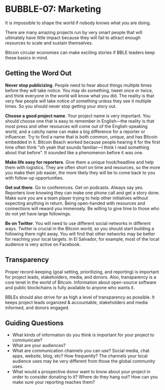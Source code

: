 # BUBBLE-07: Marketing

It is impossible to shape the world if nobody knows what you are doing.  

There are many amazing projects run by very smart people that will ultimately have little impact because they will fail to attract enough resources to scale and sustain themselves. 

Bitcoin circular economies can make exciting stories if BBLE leaders keep these basics in mind.

## Getting the Word Out

**Never stop publicizing**. People need to hear about things multiple times before they will take notice. You may do something, tweet once or twice, and think everyone in the world will know what you did. The reality is that very few people will take notice of something unless they see it multiple times. So you should never stop getting your story out.

**Choose a good project name**. Your project name is very important. You should choose one that is easy to remember in English—the reality is that most press and other resources will come out of the English-speaking world, and a catchy name can make a big difference for a reporter or influencer. Try to find a name that is both common, unique, and has Bitcoin embedded in it. Bitcoin Beach worked because people hearing it for the first time often think "oh yeah that sounds familiar—I think I read something about that before". It sounded like a phenomenon before it was one.

**Make life easy for reporters**. Give them a unique hook/headline and help them with logistics. They are often short on time and resources, so the more you make their job easier, the more likely they will be to come back to you with follow-up opportunities.

**Get out there**. Go to conferences. Get on podcasts. Always say yes. Reporters love knowing they can make one phone call and get a story done. Make sure you are a team player trying to help other initiatives without expecting anything in return. Being open-handed with resources and connections will reward you immensely. Be willing to give time to those who do not yet have large followings.

**Be on Twitter**. You will need to use different social networks in different ways. Twitter is crucial in the Bitcoin world, so you should start building a following there right away. You will find that other networks may be better for reaching your local targets. In El Salvador, for example, most of the local audience is very active on Facebook.

## Transparency

Proper record-keeping (goal setting, prioritizing, and reporting) is important for project leads, stakeholders, media, and donors. Also, transparency is a core tenet in the world of Bitcoin. Information about open-source software and public blockchains is fully available to anyone who wants it.

BBLEs should also strive for as high a level of transparency as possible. It keeps project leads organized & accountable, stakeholders and media informed, and donors engaged.

## Guiding Questions

- What kinds of information do you think is important for your project to communicate?
- What are your audiences? 
- What are communication channels you can use? Social media, chat apps, website, blog, etc? How frequently? The channels your local audience uses may be very different from those the global community uses.
- What would a prospective donor want to know about your project in order to consider donating to it? Where do they hang out? How can you make sure your reporting reaches them?

